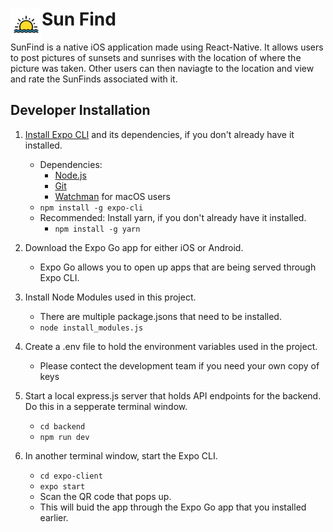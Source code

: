 <h1><img align="left" width="50" height="50" src="expo-client/assets/icon.png"/>Sun Find</h1>

SunFind is a native iOS application made using React-Native. It allows users to post pictures of sunsets and sunrises with the location of where the picture was taken. Other users can then naviagte to the location and view and rate the SunFinds associated with it.

## Developer Installation
1. [Install Expo CLI](https://docs.expo.io/get-started/installation/) and its dependencies, if you don't already have it installed.
	- Dependencies:
		- [Node.js](https://nodejs.org/en/)
		- [Git](https://git-scm.com/)
		- [Watchman](https://facebook.github.io/watchman/docs/install#buildinstall) for macOS users
	- ```npm install -g expo-cli```
	- Recommended: Install yarn, if you don't already have it installed.
		- ```npm install -g yarn```

2. Download the Expo Go app for either iOS or Android.
	- Expo Go allows you to open up apps that are being served through Expo CLI.

3. Install Node Modules used in this project.
	- There are multiple package.jsons that need to be installed.
	- ```node install_modules.js```

4. Create a .env file to hold the environment variables used in the project.
	- Please contect the development team if you need your own copy of keys

5. Start a local express.js server that holds API endpoints for the backend. Do this in a sepperate terminal window.
	- ```cd backend```
	- ```npm run dev```

6. In another terminal window, start the Expo CLI.
	- ```cd expo-client```
	- ```expo start```
	- Scan the QR code that pops up.
	- This will buid the app through the Expo Go app that you installed earlier.

